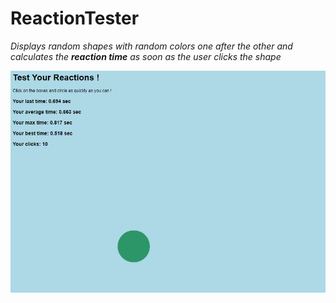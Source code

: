 # ReactionTester

*Displays random shapes with random colors one after the other and calculates the **reaction time** as soon as the user clicks the shape*

![Caption Figura](Screenshot.png)